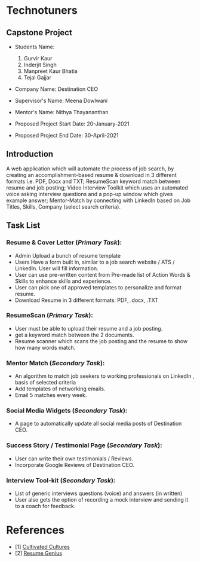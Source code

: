 
# Technotuners

## Capstone Project

* Students Name:   
  1. Gurvir Kaur
  2. Inderjit Singh
  3. Manpreet Kaur Bhatia
  4. Tejal Gajjar

* Company Name: Destination CEO

* Supervisor's Name: Meena Dowlwani

* Mentor's Name: Nithya Thayananthan

* Proposed Project Start Date: 20-January-2021

* Proposed Project End  Date: 30-April-2021


## Introduction

A web application which will automate the process of job search, by creating an accomplishment-based resume & download in 3 different formats i.e. PDF, Docx and TXT; 
ResumeScan keyword match between resume and job posting; 
Video Interview Toolkit which uses an automated voice asking interview questions and a pop-up window which gives example answer; 
Mentor-Match by connecting with LinkedIn based on Job Titles, Skills, Company (select search criteria). 


## Task List

### Resume & Cover Letter (_Primary Task_):
- Admin Upload a bunch of resume template
- Users Have a form built in, similar to a job search website / ATS / LinkedIn. User will fill information.
- User can use pre-written content from Pre-made list of Action Words & Skills to enhance skills and experience.
- User can pick one of approved templates to personalize and format resume.
- Download Resume in 3 different formats: PDF, .docx, .TXT

### ResumeScan (_Primary Task_):
- User must be able to upload their resume and a job posting.
- get a keyword match between the 2 documents.
- Resume scanner which scans the job posting and the resume to show how many words match.

### Mentor Match (_Secondary Task_):
- An algorithm to match job seekers to working professionals on LinkedIn , basis of selected criteria
- Add templates of networking emails.
- Email 5 matches every week.

### Social Media Widgets (_Secondary Task_):
- A page to automatically update all social media posts of Destination CEO.


### Success Story / Testimonial Page (_Secondary Task_):
- User can write their own testimonials / Reviews.
- Incorporate Google Reviews of Destination CEO.


### Interview Tool-kit (_Secondary Task_):  
- List of generic interviews questions (voice) and answers (in written)
- User also gets the option of recording a mock interview and sending it to a coach for feedback.



# References

- [1] <a href="https://cultivatedculture.com/resume-templates/" target="_blank">Cultivated Cultures</a>
- [2] <a href="https://app.resumegenius.com/resume-builder" target="_blank">Resume Genius</a>
